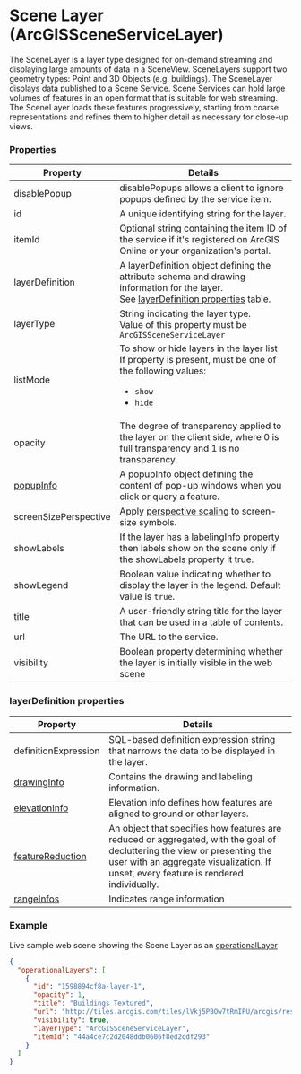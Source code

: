 # Scene Layer (ArcGISSceneServiceLayer)

The SceneLayer is a layer type designed for on-demand streaming and displaying large amounts of data in a SceneView. SceneLayers support two geometry types: Point and 3D Objects (e.g. buildings). The SceneLayer displays data published to a Scene Service. Scene Services can hold large volumes of features in an open format that is suitable for web streaming. The SceneLayer loads these features progressively, starting from coarse representations and refines them to higher detail as necessary for close-up views.

### Properties

| Property | Details
| --- | ---
| disablePopup | disablePopups allows a client to ignore popups defined by the service item.
| id | A unique identifying string for the layer.
| itemId | Optional string containing the item ID of the service if it's registered on ArcGIS Online or your organization's portal.
| layerDefinition | A layerDefinition object defining the attribute schema and drawing information for the layer.<br>See [layerDefinition properties](#layerdefinition-properties) table.
| layerType | String indicating the layer type.<br>Value of this property must be `ArcGISSceneServiceLayer`
| listMode | To show or hide layers in the layer list<br>If property is present, must be one of the following values: <ul><li>`show`</li><li>`hide`</li></ul>
| opacity | The degree of transparency applied to the layer on the client side, where 0 is full transparency and 1 is no transparency.
| [popupInfo](popupInfo.md) | A popupInfo object defining the content of pop-up windows when you click or query a feature.
| screenSizePerspective | Apply [perspective scaling](https://developers.arcgis.com/javascript/latest/api-reference/esri-layers-FeatureLayer.html#screenSizePerspectiveEnabled) to screen-size symbols.
| showLabels | If the layer has a labelingInfo property then labels show on the scene only if the showLabels property it true.
| showLegend | Boolean value indicating whether to display the layer in the legend. Default value is `true`.
| title | A user-friendly string title for the layer that can be used in a table of contents.
| url | The URL to the service.
| visibility | Boolean property determining whether the layer is initially visible in the web scene


### layerDefinition properties

| Property | Details
| --- | ---
| definitionExpression | SQL-based definition expression string that narrows the data to be displayed in the layer.
| [drawingInfo](drawingInfo.md) | Contains the drawing and labeling information.
| [elevationInfo](elevationInfo.md) | Elevation info defines how features are aligned to ground or other layers.
| [featureReduction](featureReduction_select.md) | An object that specifies how features are reduced or aggregated, with the goal of decluttering the view or presenting the user with an aggregate visualization. If unset, every feature is rendered individually.
| [rangeInfos](rangeInfo.md) | Indicates range information


### Example

Live sample web scene showing the Scene Layer as an [operationalLayer](https://www.arcgis.com/home/webscene/viewer.html?webscene=40b3391c9cad4beca75155e79d42366d)

```json
{
  "operationalLayers": [
    {
      "id": "1598894cf8a-layer-1",
      "opacity": 1,
      "title": "Buildings Textured",
      "url": "http://tiles.arcgis.com/tiles/lVkj5PBOw7tRmIPU/arcgis/rest/services/sf_small/SceneServer/layers/0",
      "visibility": true,
      "layerType": "ArcGISSceneServiceLayer",
      "itemId": "44a4ce7c2d2048ddb0606f8ed2cdf293"
    }
  ]
}
```

